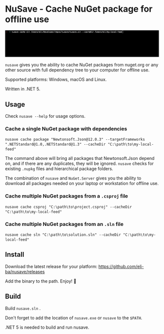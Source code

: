 # NuSave - Cache NuGet package for offline use

![](./readme/recording.gif)

`nusave` gives you the ability to cache NuGet packages from nuget.org or
any other source with full dependency tree to your computer for offline use.

Supported platforms: Windows, macOS and Linux.

Written in .NET 5.

## Usage

Check `nusave --help` for usage options.

### Cache a single NuGet package with dependencies
```shell
nusave cache package "Newtonsoft.Json@12.0.3" --targetFrameworks ".NETStandard@1.0,.NETStandard@1.3" --cacheDir "C:\path\to\my-local-feed"
```

The command above will bring all packages that Newtonsoft.Json depend on, and if there are 
any duplicates, they will be ignored. `nusave` checks for existing `.nupkg` files and 
hierarchical package folders.

The combination of `nusave` and `NuGet.Server` gives you the ability to download all 
packages needed on your laptop or workstation for offline use.

### Cache multiple NuGet packages from a `.csproj` file

```shell
nusave cache csproj "C:\path\to\project.csproj" --cacheDir "C:\path\to\my-local-feed"
```

### Cache multiple NuGet packages from an `.sln` file

```shell
nusave cache sln "C:\path\to\solution.sln" --cacheDir "C:\path\to\my-local-feed"
```

## Install
Download the latest release for your platform: https://github.com/eli-ba/nusave/releases

Add the binary to the path. Enjoy! 🎉

## Build

Build `nusave.sln` .

Don't forget to add the location of `nusave.exe` or `nusave` to the `$PATH`.

.NET 5 is needed to build and run nusave.
